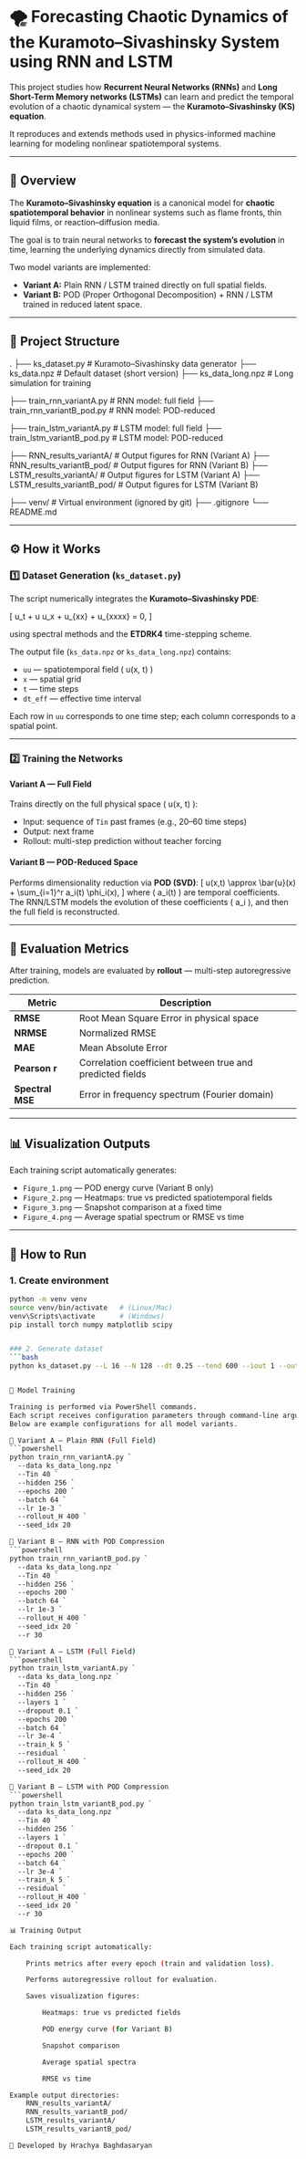 # 🌪️ Forecasting Chaotic Dynamics of the Kuramoto–Sivashinsky System using RNN and LSTM

This project studies how **Recurrent Neural Networks (RNNs)** and **Long Short-Term Memory networks (LSTMs)** can learn and predict the temporal evolution of a chaotic dynamical system — the **Kuramoto–Sivashinsky (KS) equation**.

It reproduces and extends methods used in physics-informed machine learning for modeling nonlinear spatiotemporal systems.

---

## 📘 Overview

The **Kuramoto–Sivashinsky equation** is a canonical model for **chaotic spatiotemporal behavior** in nonlinear systems such as flame fronts, thin liquid films, or reaction–diffusion media.

The goal is to train neural networks to **forecast the system’s evolution** in time, learning the underlying dynamics directly from simulated data.

Two model variants are implemented:
- **Variant A:** Plain RNN / LSTM trained directly on full spatial fields.  
- **Variant B:** POD (Proper Orthogonal Decomposition) + RNN / LSTM trained in reduced latent space.

---

## 🧩 Project Structure

.
├── ks_dataset.py # Kuramoto–Sivashinsky data generator
├── ks_data.npz # Default dataset (short version)
├── ks_data_long.npz # Long simulation for training

├── train_rnn_variantA.py # RNN model: full field
├── train_rnn_variantB_pod.py # RNN model: POD-reduced

├── train_lstm_variantA.py # LSTM model: full field
├── train_lstm_variantB_pod.py # LSTM model: POD-reduced

├── RNN_results_variantA/ # Output figures for RNN (Variant A)
├── RNN_results_variantB_pod/ # Output figures for RNN (Variant B)
├── LSTM_results_variantA/ # Output figures for LSTM (Variant A)
├── LSTM_results_variantB_pod/ # Output figures for LSTM (Variant B)

├── venv/ # Virtual environment (ignored by git)
├── .gitignore
└── README.md

---

## ⚙️ How it Works

### 1️⃣ Dataset Generation (`ks_dataset.py`)

The script numerically integrates the **Kuramoto–Sivashinsky PDE**:

\[
u_t + u u_x + u_{xx} + u_{xxxx} = 0,
\]

using spectral methods and the **ETDRK4** time-stepping scheme.

The output file (`ks_data.npz` or `ks_data_long.npz`) contains:
- `uu` — spatiotemporal field \( u(x, t) \)
- `x` — spatial grid
- `t` — time steps
- `dt_eff` — effective time interval

Each row in `uu` corresponds to one time step; each column corresponds to a spatial point.

---

### 2️⃣ Training the Networks

#### Variant A — Full Field
Trains directly on the full physical space \( u(x, t) \):
- Input: sequence of `Tin` past frames (e.g., 20–60 time steps)
- Output: next frame
- Rollout: multi-step prediction without teacher forcing

#### Variant B — POD-Reduced Space
Performs dimensionality reduction via **POD (SVD)**:
\[
u(x,t) \approx \bar{u}(x) + \sum_{i=1}^r a_i(t) \phi_i(x),
\]
where \( a_i(t) \) are temporal coefficients.  
The RNN/LSTM models the evolution of these coefficients \( a_i \), and then the full field is reconstructed.

---

## 🧮 Evaluation Metrics

After training, models are evaluated by **rollout** — multi-step autoregressive prediction.

| Metric | Description |
|--------|--------------|
| **RMSE** | Root Mean Square Error in physical space |
| **NRMSE** | Normalized RMSE |
| **MAE** | Mean Absolute Error |
| **Pearson r** | Correlation coefficient between true and predicted fields |
| **Spectral MSE** | Error in frequency spectrum (Fourier domain) |

---

## 📊 Visualization Outputs

Each training script automatically generates:
- `Figure_1.png` — POD energy curve (Variant B only)  
- `Figure_2.png` — Heatmaps: true vs predicted spatiotemporal fields  
- `Figure_3.png` — Snapshot comparison at a fixed time  
- `Figure_4.png` — Average spatial spectrum or RMSE vs time

---

## 🚀 How to Run

### 1. Create environment
```bash
python -m venv venv
source venv/bin/activate   # (Linux/Mac)
venv\Scripts\activate      # (Windows)
pip install torch numpy matplotlib scipy


### 2. Generate dataset
```bash
python ks_dataset.py --L 16 --N 128 --dt 0.25 --tend 600 --iout 1 --out ks_data_long.npz


🧠 Model Training

Training is performed via PowerShell commands.
Each script receives configuration parameters through command-line arguments (using backticks ``` for line continuation).
Below are example configurations for all model variants.

🔹 Variant A — Plain RNN (Full Field)
```powershell
python train_rnn_variantA.py `
  --data ks_data_long.npz `
  --Tin 40 `
  --hidden 256 `
  --epochs 200 `
  --batch 64 `
  --lr 1e-3 `
  --rollout_H 400 `
  --seed_idx 20

🔹 Variant B — RNN with POD Compression
```powershell
python train_rnn_variantB_pod.py `
  --data ks_data_long.npz `
  --Tin 40 `
  --hidden 256 `
  --epochs 200 `
  --batch 64 `
  --lr 1e-3 `
  --rollout_H 400 `
  --seed_idx 20 `
  --r 30

🔹 Variant A — LSTM (Full Field)
```powershell
python train_lstm_variantA.py `
  --data ks_data_long.npz `
  --Tin 40 `
  --hidden 256 `
  --layers 1 `
  --dropout 0.1 `
  --epochs 200 `
  --batch 64 `
  --lr 3e-4 `
  --train_k 5 `
  --residual `
  --rollout_H 400 `
  --seed_idx 20

🔹 Variant B — LSTM with POD Compression
```powershell
python train_lstm_variantB_pod.py `
  --data ks_data_long.npz `
  --Tin 40 `
  --hidden 256 `
  --layers 1 `
  --dropout 0.1 `
  --epochs 200 `
  --batch 64 `
  --lr 3e-4 `
  --train_k 5 `
  --residual `
  --rollout_H 400 `
  --seed_idx 20 `
  --r 30

📊 Training Output

Each training script automatically:

    Prints metrics after every epoch (train and validation loss).

    Performs autoregressive rollout for evaluation.

    Saves visualization figures:

        Heatmaps: true vs predicted fields

        POD energy curve (for Variant B)

        Snapshot comparison

        Average spatial spectra

        RMSE vs time

Example output directories:
    RNN_results_variantA/
    RNN_results_variantB_pod/
    LSTM_results_variantA/
    LSTM_results_variantB_pod/

📌 Developed by Hrachya Baghdasaryan